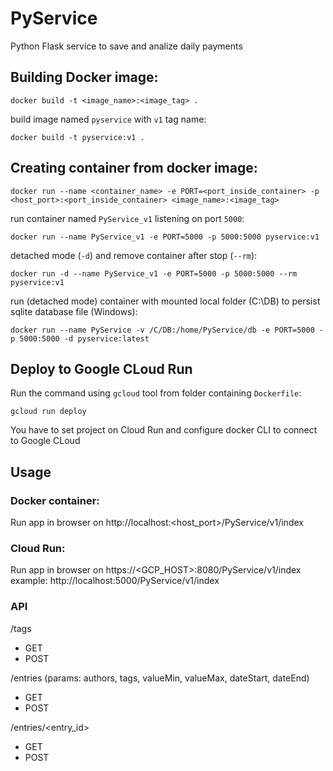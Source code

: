 # PyService
Python Flask service to save and analize daily payments

## Building Docker image:

```
docker build -t <image_name>:<image_tag> .
```
build image named `pyservice` with `v1` tag name:
```
docker build -t pyservice:v1 .
```

## Creating container from docker image:
```
docker run --name <container_name> -e PORT=<port_inside_container> -p <host_port>:<port_inside_container> <image_name>:<image_tag>
```
run container named `PyService_v1` listening on port `5000`:
```
docker run --name PyService_v1 -e PORT=5000 -p 5000:5000 pyservice:v1
```
detached mode (`-d`) and remove container after stop (`--rm`):
```
docker run -d --name PyService_v1 -e PORT=5000 -p 5000:5000 --rm pyservice:v1
```
run (detached mode) container with mounted local folder (C:\DB) to persist sqlite database file (Windows):
```
docker run --name PyService -v /C/DB:/home/PyService/db -e PORT=5000 -p 5000:5000 -d pyservice:latest
```
## Deploy to Google CLoud Run
Run the command using `gcloud` tool from folder containing `Dockerfile`:
```
gcloud run deploy 
```
You have to set project on Cloud Run and configure docker CLI to connect to Google CLoud

## Usage
### Docker container:
Run app in browser on http://localhost:<host_port>/PyService/v1/index

### Cloud Run:
Run app in browser on https://<GCP_HOST>:8080/PyService/v1/index
example:
http://localhost:5000/PyService/v1/index

### API
/tags
  - GET
  - POST

/entries (params: authors, tags, valueMin, valueMax, dateStart, dateEnd)
  - GET
  - POST

/entries/<entry_id>
  - GET
  - POST
